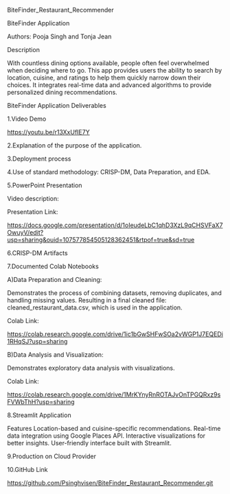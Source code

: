 BiteFinder_Restaurant_Recommender

BiteFinder Application

Authors: Pooja Singh and Tonja Jean

Description

With countless dining options available, people often feel overwhelmed when deciding where to go. This app provides users the ability to search by location, cuisine, and ratings to help them quickly narrow down their choices.
It integrates real-time data and advanced algorithms to provide personalized dining recommendations.

BiteFinder Application Deliverables

1.Video Demo

https://youtu.be/r13XxUfIE7Y
   
2.Explanation of the purpose of the application.

3.Deployment process
   
4.Use of standard methodology: CRISP-DM, Data Preparation, and EDA.
   
5.PowerPoint Presentation

Video description:

Presentation Link:

https://docs.google.com/presentation/d/1oIeudeLbC1qhD3XzL9qCHSVFaX7OwuyV/edit?usp=sharing&ouid=107577854505128362451&rtpof=true&sd=true


6.CRISP-DM Artifacts
   
7.Documented Colab Notebooks

A)Data Preparation and Cleaning:

Demonstrates the process of combining datasets, removing duplicates, and handling missing values.
Resulting in a final cleaned file: cleaned_restaurant_data.csv, which is used in the application.

Colab Link:

https://colab.research.google.com/drive/1ic1bGwSHFwSOa2vWGP1J7EQEDi1RHqSJ?usp=sharing


B)Data Analysis and Visualization:

Demonstrates exploratory data analysis with visualizations.

Colab Link:

https://colab.research.google.com/drive/1MrKYnyRnROTAJvOnTPGQRxz9sFVWbThH?usp=sharing

8.Streamlit Application

Features
Location-based and cuisine-specific recommendations.
Real-time data integration using Google Places API.
Interactive visualizations for better insights.
User-friendly interface built with Streamlit.

9.Production on Cloud Provider
    
10.GitHub Link

https://github.com/Psinghvisen/BiteFinder_Restaurant_Recommender.git














